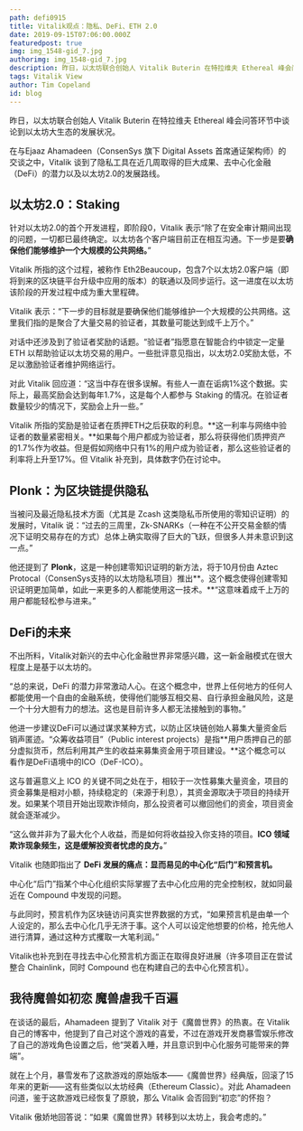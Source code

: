 ```yaml
---
path: defi0915
title: Vitalik观点：隐私、DeFi、ETH 2.0
date: 2019-09-15T07:06:00.000Z
featuredpost: true
img: img_1548-gid_7.jpg
authorimg: img_1548-gid_7.jpg
description: 昨日，以太坊联合创始人 Vitalik Buterin 在特拉维夫 Ethereal 峰会问答环节中谈论到以太坊大生态的发展状况。
tags: Vitalik View
author: Tim Copeland
id: blog
---
```

<!--StartFragment-->

昨日，以太坊联合创始人 Vitalik Buterin 在特拉维夫 Ethereal 峰会问答环节中谈论到以太坊大生态的发展状况。

在与Ejaaz Ahamadeen（ConsenSys 旗下 Digital Assets 首席通证架构师）的交谈之中，Vitalik 谈到了隐私工具在近几周取得的巨大成果、去中心化金融（DeFi）的潜力以及以太坊2.0的发展路线。

## 以太坊2.0：Staking

针对以太坊2.0的首个开发进程，即阶段0，Vitalik 表示“除了在安全审计期间出现的问题，一切都已最终确定。以太坊各个客户端目前正在相互沟通。下一步是要**确保他们能够维护一个大规模的公共网络。**”

Vitalik 所指的这个过程，被称作 Eth2Beaucoup，包含7个以太坊2.0客户端（即将到来的区块链平台升级中应用的版本）的联通以及同步运行。这一进度在以太坊该阶段的开发过程中成为重大里程碑。

Vitalik 表示：“下一步的目标就是要确保他们能够维护一个大规模的公共网络。这里我们指的是聚合了大量交易的验证者，其数量可能达到成千上万个。”

对话中还涉及到了验证者奖励的话题。“验证者”指愿意在智能合约中锁定一定量 ETH 以帮助验证以太坊交易的用户。一些批评意见指出，以太坊2.0奖励太低，不足以激励验证者维护网络运行。

对此 Vitalik 回应道：“这当中存在很多误解。有些人一直在诟病1%这个数据。实际上，最高奖励会达到每年1.7%，这是每个人都参与 Staking 的情况。在验证者数量较少的情况下，奖励会上升一些。”

Vitalik 所指的奖励是验证者在质押ETH之后获取的利息。**这一利率与网络中验证者的数量紧密相关。**如果每个用户都成为验证者，那么将获得他们质押资产的1.7%作为收益。但是假如网络中只有1%的用户成为验证者，那么这些验证者的利率将上升至17%。但 Vitalik 补充到，具体数字仍在讨论中。

## Plonk：为区块链提供隐私

当被问及最近隐私技术方面（尤其是 Zcash 这类隐私币所使用的零知识证明）的发展时，Vitalik 说：“过去的三周里，Zk-SNARKs（一种在不公开交易金额的情况下证明交易存在的方式）总体上确实取得了巨大的飞跃，但很多人并未意识到这一点。”

他还提到了 **Plonk**，这是一种创建零知识证明的新方法，将于10月份由 Aztec Protocal（ConsenSys支持的以太坊隐私项目）推出**。这个概念使得创建零知识证明更加简单，如此一来更多的人都能使用这一技术。**“这意味着成千上万的用户都能轻松参与进来。”

## DeFi的未来

不出所料，Vitalik对新兴的去中心化金融世界非常感兴趣，这一新金融模式在很大程度上是基于以太坊的。

“总的来说，DeFi 的潜力非常激动人心。在这个概念中，世界上任何地方的任何人都能使用一个自由的金融系统，使得他们能够互相交易、自行承担金融风险，这是一个十分大胆有力的想法。这也是目前许多人都无法接触到的事物。”

他进一步建议DeFi可以通过谋求某种方式，以防止区块链创始人募集大量资金后销声匿迹。“众筹收益项目”（Public interest projects）是指**用户质押自己的部分虚拟货币，然后利用其产生的收益来募集资金用于项目建设。**这个概念可以看作是DeFi语境中的ICO（DeF-ICO）。

这与普遍意义上 ICO 的关键不同之处在于，相较于一次性募集大量资金，项目的资金募集是相对小额，持续稳定的（来源于利息），其资金源取决于项目的持续开发。如果某个项目开始出现欺诈倾向，那么投资者可以撤回他们的资金，项目资金就会逐渐减少。

“这么做并非为了最大化个人收益，而是如何将收益投入你支持的项目。**ICO 领域欺诈现象频生，这是缓解投资者忧虑的良方。**”

Vitalik 也随即指出了 **DeFi 发展的痛点：显而易见的中心化“后门”和预言机。**

中心化“后门”指某个中心化组织实际掌握了去中心化应用的完全控制权，就如同最近在 Compound 中发现的问题。

与此同时，预言机作为区块链访问真实世界数据的方式，“如果预言机是由单一个人设定的，那么去中心化几乎无济于事。这个人可以设定他想要的价格，抢先他人进行清算，通过这种方式攫取一大笔利润。”

Vitalik也补充到在寻找去中心化预言机方面正在取得良好进展（许多项目正在尝试整合 Chainlink，同时 Compound 也在构建自己的去中心化预言机）。

## 我待魔兽如初恋 魔兽虐我千百遍

在谈话的最后，Ahamadeen 提到了 Vitalik 对于《魔兽世界》的热衷。在 Vitalik 自己的博客中，他提到了自己对这个游戏的喜爱，不过在游戏开发商暴雪娱乐修改了自己的游戏角色设置之后，他“哭着入睡，并且意识到中心化服务可能带来的弊端”。

就在上个月，暴雪发布了这款游戏的原始版本——《魔兽世界》经典版，回滚了15年来的更新——这有些类似以太坊经典（Ethereum Classic）。对此 Ahamadeen 问道，鉴于这款游戏已经恢复了原貌，那么 Vitalik 会否回到“初恋”的怀抱？

Vitalik 傲娇地回答说：“如果《魔兽世界》转移到以太坊上，我会考虑的。”

<!--EndFragment-->